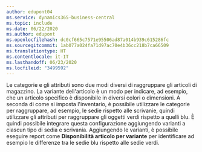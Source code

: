 ```yaml
---
author: edupont04
ms.service: dynamics365-business-central
ms.topic: include
ms.date: 06/22/2020
ms.author: edupont
ms.openlocfilehash: dc0cf665c7571e95506ad87a014b939c615286fc
ms.sourcegitcommit: 1ab077a024fa71d97ac70e4b36cc218b7ca66509
ms.translationtype: HT
ms.contentlocale: it-IT
ms.lasthandoff: 06/23/2020
ms.locfileid: "3499592"
---
```

Le categorie e gli attributi sono due modi diversi di raggruppare gli articoli di magazzino. La variante dell'articolo è un modo per indicare, ad esempio, che un articolo specifico è disponibile in diversi colori o dimensioni. A seconda di come si imposta l'inventario, è possibile utilizzare le categorie per raggruppare, ad esempio, le sedie rispetto alle scrivanie, quindi utilizzare gli attributi per raggruppare gli oggetti verdi rispetto a quelli blu. È quindi possibile integrare questa configurazione aggiungendo varianti a ciascun tipo di sedia e scrivania. Aggiungendo le varianti, è possibile eseguire report come **Disponibilità articolo per variante** per identificare ad esempio le differenze tra le sedie blu rispetto alle sedie verdi.
